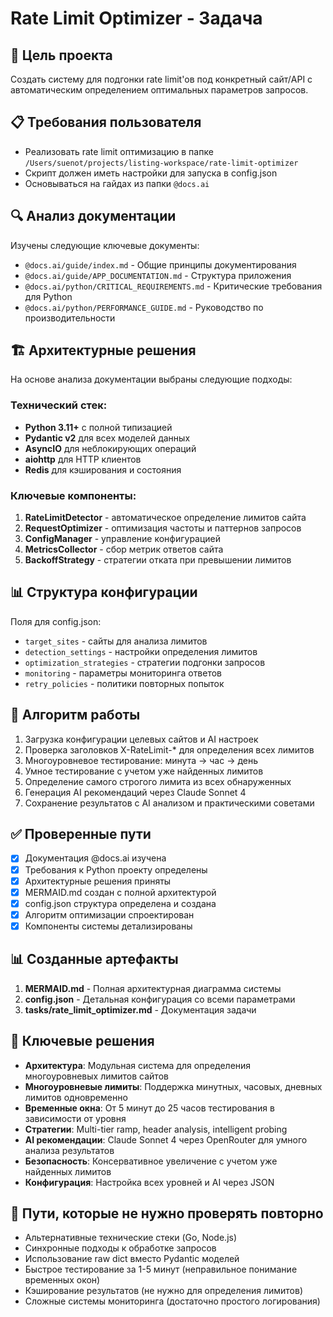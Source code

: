 # Rate Limit Optimizer - Задача

## 🎯 Цель проекта
Создать систему для подгонки rate limit'ов под конкретный сайт/API с автоматическим определением оптимальных параметров запросов.

## 📋 Требования пользователя
- Реализовать rate limit оптимизацию в папке `/Users/suenot/projects/listing-workspace/rate-limit-optimizer`
- Скрипт должен иметь настройки для запуска в config.json
- Основываться на гайдах из папки `@docs.ai`

## 🔍 Анализ документации
Изучены следующие ключевые документы:
- `@docs.ai/guide/index.md` - Общие принципы документирования
- `@docs.ai/guide/APP_DOCUMENTATION.md` - Структура приложения
- `@docs.ai/python/CRITICAL_REQUIREMENTS.md` - Критические требования для Python
- `@docs.ai/python/PERFORMANCE_GUIDE.md` - Руководство по производительности

## 🏗️ Архитектурные решения
На основе анализа документации выбраны следующие подходы:

### Технический стек:
- **Python 3.11+** с полной типизацией
- **Pydantic v2** для всех моделей данных
- **AsyncIO** для неблокирующих операций
- **aiohttp** для HTTP клиентов
- **Redis** для кэширования и состояния

### Ключевые компоненты:
1. **RateLimitDetector** - автоматическое определение лимитов сайта
2. **RequestOptimizer** - оптимизация частоты и паттернов запросов  
3. **ConfigManager** - управление конфигурацией
4. **MetricsCollector** - сбор метрик ответов сайта
5. **BackoffStrategy** - стратегии отката при превышении лимитов

## 📊 Структура конфигурации
Поля для config.json:
- `target_sites` - сайты для анализа лимитов
- `detection_settings` - настройки определения лимитов
- `optimization_strategies` - стратегии подгонки запросов
- `monitoring` - параметры мониторинга ответов
- `retry_policies` - политики повторных попыток

## 🔄 Алгоритм работы
1. Загрузка конфигурации целевых сайтов и AI настроек
2. Проверка заголовков X-RateLimit-* для определения всех лимитов
3. Многоуровневое тестирование: минута → час → день
4. Умное тестирование с учетом уже найденных лимитов
5. Определение самого строгого лимита из всех обнаруженных
6. Генерация AI рекомендаций через Claude Sonnet 4
7. Сохранение результатов с AI анализом и практическими советами

## ✅ Проверенные пути
- [x] Документация @docs.ai изучена
- [x] Требования к Python проекту определены
- [x] Архитектурные решения приняты
- [x] MERMAID.md создан с полной архитектурой
- [x] config.json структура определена и создана
- [x] Алгоритм оптимизации спроектирован
- [x] Компоненты системы детализированы

## 📊 Созданные артефакты
1. **MERMAID.md** - Полная архитектурная диаграмма системы
2. **config.json** - Детальная конфигурация со всеми параметрами
3. **tasks/rate_limit_optimizer.md** - Документация задачи

## 🎯 Ключевые решения
- **Архитектура**: Модульная система для определения многоуровневых лимитов сайтов
- **Многоуровневые лимиты**: Поддержка минутных, часовых, дневных лимитов одновременно
- **Временные окна**: От 5 минут до 25 часов тестирования в зависимости от уровня
- **Стратегии**: Multi-tier ramp, header analysis, intelligent probing
- **AI рекомендации**: Claude Sonnet 4 через OpenRouter для умного анализа результатов
- **Безопасность**: Консервативное увеличение с учетом уже найденных лимитов
- **Конфигурация**: Настройка всех уровней и AI через JSON

## 🚫 Пути, которые не нужно проверять повторно
- Альтернативные технические стеки (Go, Node.js)
- Синхронные подходы к обработке запросов
- Использование raw dict вместо Pydantic моделей
- Быстрое тестирование за 1-5 минут (неправильное понимание временных окон)
- Кэширование результатов (не нужно для определения лимитов)
- Сложные системы мониторинга (достаточно простого логирования)
